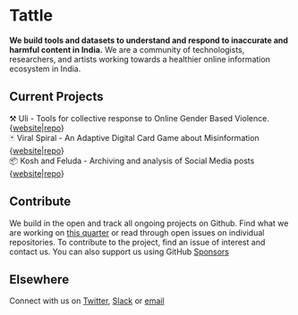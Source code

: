 # Tattle

__We build  tools and  datasets to understand and respond to inaccurate and harmful content in India.__
We are a community of technologists, researchers, and artists working towards a healthier online information ecosystem in India.

## Current Projects
⚒️ Uli - Tools for collective response to Online Gender Based Violence. {[website](https://tattle.co.in/products/ogbv)|[repo](https://github.com/tattle-made/uli)}  
🃏 Viral Spiral - An Adaptive Digital Card Game about Misinformation {[website](https://tattle.co.in/products/viral-spiral/)|[repo](github.com/tattle-made/viral-spiral-backend)}  
📦 Kosh and Feluda - Archiving and analysis of Social Media posts {[website](https://tattle.co.in/products/kosh/)|[repo](github.com/tattle-made/feluda)}  

## Contribute
We build in the open and track all ongoing projects on Github. Find what we are working on [this quarter](https://github.com/orgs/tattle-made/projects/37) or read through open issues on individual repositories. To contribute to the project, find an issue of interest and contact us. You can also support us using GitHub [Sponsors](https://github.com/sponsors/tattle-made) 

## Elsewhere
Connect with us on [Twitter](twitter.com/tattlemade), [Slack](https://admin417477.typeform.com/to/nVuNyG) or [email](mailto:admin@tattle.co.in)
